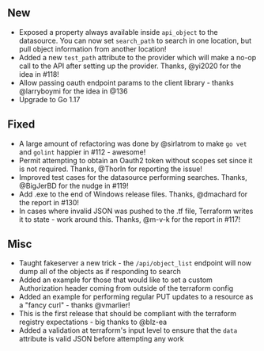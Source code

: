 ## New
- Exposed a property always available inside `api_object` to the datasource. You can now set `search_path` to search in one location, but pull object information from another location!
- Added a new `test_path` attribute to the provider which will make a no-op call to the API after setting up the provider. Thanks, @yi2020 for the idea in #118!
- Allow passing oauth endpoint params to the client library - thanks @larryboymi for the idea in @136
- Upgrade to Go 1.17

## Fixed
- A large amount of refactoring was done by @sirlatrom to make `go vet` and `golint` happier in #112 - awesome!
- Permit attempting to obtain an Oauth2 token without scopes set since it is not required. Thanks, @Thorln for reporting the issue!
- Improved test cases for the datasource performing searches. Thanks, @BigJerBD for the nudge in #119!
- Add .exe to the end of Windows release files. Thanks, @dmachard for the report in #130!
- In cases where invalid JSON was pushed to the .tf file, Terraform writes it to state - work around this. Thanks, @m-v-k for the report in #117!

## Misc
- Taught fakeserver a new trick - the `/api/object_list` endpoint will now dump all of the objects as if responding to search
- Added an example for those that would like to set a custom Authorization header coming from outside of the terraform config
- Added an example for performing regular PUT updates to a resource as a "fancy curl" - thanks @vmarlier!
- This is the first release that should be compliant with the terraform registry expectations - big thanks to @blz-ea
- Added a validation at terraform's input level to ensure that the `data` attribute is valid JSON before attempting any work
